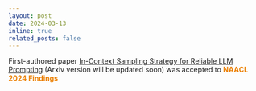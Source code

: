 ```yaml
---
layout: post
date: 2024-03-13
inline: true
related_posts: false
---
```



First-authored paper [In-Context Sampling Strategy for Reliable LLM Prompting](https://arxiv.org/abs/2311.09782) (Arxiv version will be updated soon) was accepted to **<span style="color:#EB7F00">NAACL 2024 Findings</span>**